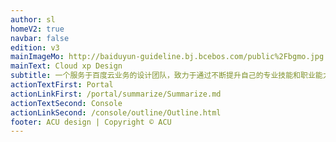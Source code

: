 ```yaml
---
author: sl
homeV2: true
navbar: false
edition: v3
mainImageMo: http://baiduyun-guideline.bj.bcebos.com/public%2Fbgmo.jpg
mainText: Cloud xp Design
subtitle: 一个服务于百度云业务的设计团队，致力于通过不断提升自己的专业技能和职业能力来持续为业务进行卓有成效的贡献。我们旨在用专业技术帮助业务成功，极致的设计产出是我们的执念，享受设计中的快乐与成就亦是我们的追求。
actionTextFirst: Portal
actionLinkFirst: /portal/summarize/Summarize.md
actionTextSecond: Console
actionLinkSecond: /console/outline/Outline.html
footer: ACU design | Copyright © ACU
---
```

